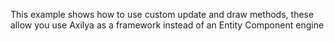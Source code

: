 This example shows how to use custom update and draw methods, these allow you use Axilya as a framework instead of an Entity Component engine